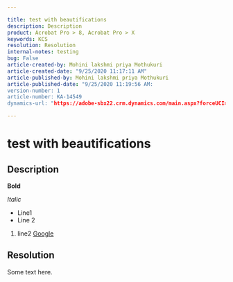 ```yaml
---

title: test with beautifications  
description: Description  
product: Acrobat Pro > 8, Acrobat Pro > X  
keywords: KCS  
resolution: Resolution  
internal-notes: testing  
bug: False  
article-created-by: Mohini lakshmi priya Mothukuri  
article-created-date: "9/25/2020 11:17:11 AM"  
article-published-by: Mohini lakshmi priya Mothukuri  
article-published-date: "9/25/2020 11:19:56 AM: 
version-number: 1  
article-number: KA-14549
dynamics-url: "https://adobe-sbx22.crm.dynamics.com/main.aspx?forceUCI=1&pagetype=entityrecord&etn=knowledgearticle&id=9603a1a4-20ff-ea11-a815-000d3a102a06"

---
```


# test with beautifications

## Description

**Bold**  

*Italic*

* Line1
* Line 2

1.  line2 [Google](https://www.google.com/)


## Resolution

Some text here.
